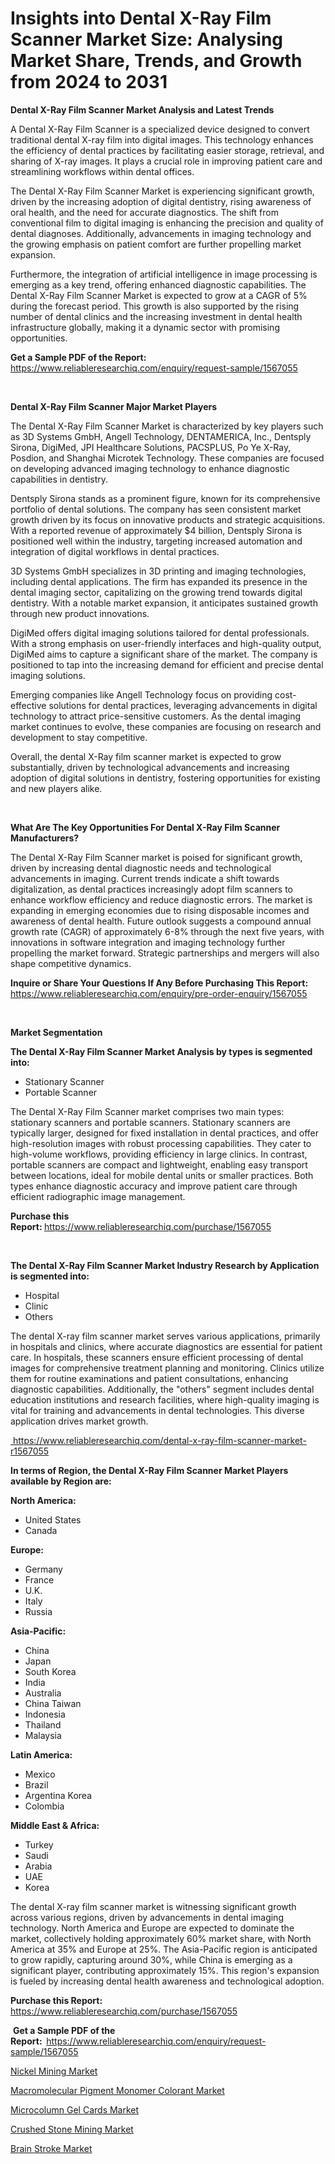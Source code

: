 <p><h1>Insights into Dental X-Ray Film Scanner Market Size: Analysing Market Share, Trends, and Growth from 2024 to 2031</h1></p><p><strong>Dental X-Ray Film Scanner Market Analysis and Latest Trends</strong></p>
<p><p>A Dental X-Ray Film Scanner is a specialized device designed to convert traditional dental X-ray film into digital images. This technology enhances the efficiency of dental practices by facilitating easier storage, retrieval, and sharing of X-ray images. It plays a crucial role in improving patient care and streamlining workflows within dental offices.</p><p>The Dental X-Ray Film Scanner Market is experiencing significant growth, driven by the increasing adoption of digital dentistry, rising awareness of oral health, and the need for accurate diagnostics. The shift from conventional film to digital imaging is enhancing the precision and quality of dental diagnoses. Additionally, advancements in imaging technology and the growing emphasis on patient comfort are further propelling market expansion.</p><p>Furthermore, the integration of artificial intelligence in image processing is emerging as a key trend, offering enhanced diagnostic capabilities. The Dental X-Ray Film Scanner Market is expected to grow at a CAGR of 5% during the forecast period. This growth is also supported by the rising number of dental clinics and the increasing investment in dental health infrastructure globally, making it a dynamic sector with promising opportunities.</p></p>
<p><strong>Get a Sample PDF of the Report:&nbsp;</strong> <a href="https://www.reliableresearchiq.com/enquiry/request-sample/1567055?utm_campaign=1106&utm_medium=2&utm_source=Github&utm_content=ia&utm_term=07122024&utm_id=dental-x-ray-film-scanner">https://www.reliableresearchiq.com/enquiry/request-sample/1567055</a></p>
<p>&nbsp;</p>
<p><strong>Dental X-Ray Film Scanner Major Market Players</strong></p>
<p><p>The Dental X-Ray Film Scanner Market is characterized by key players such as 3D Systems GmbH, Angell Technology, DENTAMERICA, Inc., Dentsply Sirona, DigiMed, JPI Healthcare Solutions, PACSPLUS, Po Ye X-Ray, Posdion, and Shanghai Microtek Technology. These companies are focused on developing advanced imaging technology to enhance diagnostic capabilities in dentistry.</p><p>Dentsply Sirona stands as a prominent figure, known for its comprehensive portfolio of dental solutions. The company has seen consistent market growth driven by its focus on innovative products and strategic acquisitions. With a reported revenue of approximately $4 billion, Dentsply Sirona is positioned well within the industry, targeting increased automation and integration of digital workflows in dental practices.</p><p>3D Systems GmbH specializes in 3D printing and imaging technologies, including dental applications. The firm has expanded its presence in the dental imaging sector, capitalizing on the growing trend towards digital dentistry. With a notable market expansion, it anticipates sustained growth through new product innovations.</p><p>DigiMed offers digital imaging solutions tailored for dental professionals. With a strong emphasis on user-friendly interfaces and high-quality output, DigiMed aims to capture a significant share of the market. The company is positioned to tap into the increasing demand for efficient and precise dental imaging solutions.</p><p>Emerging companies like Angell Technology focus on providing cost-effective solutions for dental practices, leveraging advancements in digital technology to attract price-sensitive customers. As the dental imaging market continues to evolve, these companies are focusing on research and development to stay competitive.</p><p>Overall, the dental X-Ray film scanner market is expected to grow substantially, driven by technological advancements and increasing adoption of digital solutions in dentistry, fostering opportunities for existing and new players alike.</p></p>
<p>&nbsp;</p>
<p><strong>What Are The Key Opportunities For Dental X-Ray Film Scanner Manufacturers?</strong></p>
<p><p>The Dental X-Ray Film Scanner market is poised for significant growth, driven by increasing dental diagnostic needs and technological advancements in imaging. Current trends indicate a shift towards digitalization, as dental practices increasingly adopt film scanners to enhance workflow efficiency and reduce diagnostic errors. The market is expanding in emerging economies due to rising disposable incomes and awareness of dental health. Future outlook suggests a compound annual growth rate (CAGR) of approximately 6-8% through the next five years, with innovations in software integration and imaging technology further propelling the market forward. Strategic partnerships and mergers will also shape competitive dynamics.</p></p>
<p><strong>Inquire or Share Your Questions If Any Before Purchasing This Report:</strong> <a href="https://www.reliableresearchiq.com/enquiry/pre-order-enquiry/1567055?utm_campaign=1106&utm_medium=2&utm_source=Github&utm_content=ia&utm_term=07122024&utm_id=dental-x-ray-film-scanner">https://www.reliableresearchiq.com/enquiry/pre-order-enquiry/1567055</a></p>
<p>&nbsp;</p>
<p><strong>Market Segmentation</strong></p>
<p><strong>The Dental X-Ray Film Scanner Market Analysis by types is segmented into:</strong></p>
<p><ul><li>Stationary Scanner</li><li>Portable Scanner</li></ul></p>
<p><p>The Dental X-Ray Film Scanner market comprises two main types: stationary scanners and portable scanners. Stationary scanners are typically larger, designed for fixed installation in dental practices, and offer high-resolution images with robust processing capabilities. They cater to high-volume workflows, providing efficiency in large clinics. In contrast, portable scanners are compact and lightweight, enabling easy transport between locations, ideal for mobile dental units or smaller practices. Both types enhance diagnostic accuracy and improve patient care through efficient radiographic image management.</p></p>
<p><strong>Purchase this Report:&nbsp;</strong><a href="https://www.reliableresearchiq.com/purchase/1567055?utm_campaign=1106&utm_medium=2&utm_source=Github&utm_content=ia&utm_term=07122024&utm_id=dental-x-ray-film-scanner">https://www.reliableresearchiq.com/purchase/1567055</a></p>
<p>&nbsp;</p>
<p><strong>The Dental X-Ray Film Scanner Market Industry Research by Application is segmented into:</strong></p>
<p><ul><li>Hospital</li><li>Clinic</li><li>Others</li></ul></p>
<p><p>The dental X-ray film scanner market serves various applications, primarily in hospitals and clinics, where accurate diagnostics are essential for patient care. In hospitals, these scanners ensure efficient processing of dental images for comprehensive treatment planning and monitoring. Clinics utilize them for routine examinations and patient consultations, enhancing diagnostic capabilities. Additionally, the "others" segment includes dental education institutions and research facilities, where high-quality imaging is vital for training and advancements in dental technologies. This diverse application drives market growth.</p></p>
<p><a href="https://www.reliableresearchiq.com/dental-x-ray-film-scanner-market-r1567055?utm_campaign=1106&utm_medium=2&utm_source=Github&utm_content=ia&utm_term=07122024&utm_id=dental-x-ray-film-scanner">&nbsp;https://www.reliableresearchiq.com/dental-x-ray-film-scanner-market-r1567055</a></p>
<p><strong>In terms of Region, the Dental X-Ray Film Scanner Market Players available by Region are:</strong></p>
<p>
    <p> <strong> North America: </strong>
        <ul>
            <li>United States</li>
            <li>Canada</li>
        </ul>
        </p> 
    <p> <strong> Europe: </strong>
        <ul>
            <li>Germany</li>
            <li>France</li>
            <li>U.K.</li>
            <li>Italy</li>
            <li>Russia</li>
        </ul>
        </p> 
    <p> <strong> Asia-Pacific: </strong>
        <ul>
            <li>China</li>
            <li>Japan</li>
            <li>South Korea</li>
            <li>India</li>
            <li>Australia</li>
            <li>China Taiwan</li>
            <li>Indonesia</li>
            <li>Thailand</li>
            <li>Malaysia</li>
        </ul>
        </p> 
    <p> <strong> Latin America: </strong>
        <ul>
            <li>Mexico</li>
            <li>Brazil</li>
            <li>Argentina Korea</li>
            <li>Colombia</li>
        </ul>
        </p> 
    <p> <strong> Middle East & Africa: </strong>
        <ul>
            <li>Turkey</li>
            <li>Saudi</li>
            <li>Arabia</li>
            <li>UAE</li>
            <li>Korea</li>
        </ul>
    </p>
    </p>
<p><p>The dental X-ray film scanner market is witnessing significant growth across various regions, driven by advancements in dental imaging technology. North America and Europe are expected to dominate the market, collectively holding approximately 60% market share, with North America at 35% and Europe at 25%. The Asia-Pacific region is anticipated to grow rapidly, capturing around 30%, while China is emerging as a significant player, contributing approximately 15%. This region's expansion is fueled by increasing dental health awareness and technological adoption.</p></p>
<p><strong>Purchase this Report: </strong><a href="https://www.reliableresearchiq.com/purchase/1567055?utm_campaign=1106&utm_medium=2&utm_source=Github&utm_content=ia&utm_term=07122024&utm_id=dental-x-ray-film-scanner">https://www.reliableresearchiq.com/purchase/1567055</a></p>
<p>&nbsp;<strong>Get a Sample PDF of the Report:&nbsp;&nbsp;</strong><a href="https://www.reliableresearchiq.com/enquiry/request-sample/1567055?utm_campaign=1106&utm_medium=2&utm_source=Github&utm_content=ia&utm_term=07122024&utm_id=dental-x-ray-film-scanner">https://www.reliableresearchiq.com/enquiry/request-sample/1567055</a></p>
<p><strong></strong></p>
<p><p><a href="https://www.linkedin.com/pulse/compreh-proposis-fbaif?utm_campaign=1106&utm_medium=2&utm_source=Github&utm_content=ia&utm_term=07122024&utm_id=dental-x-ray-film-scanner">Nickel Mining Market</a></p><p><a href="https://issuu.com/reportprime-2/docs/macromolecular-pigment-monomer-colorant-market-siz?utm_campaign=1106&utm_medium=2&utm_source=Github&utm_content=ia&utm_term=07122024&utm_id=dental-x-ray-film-scanner">Macromolecular Pigment Monomer Colorant Market</a></p><p><a href="https://issuu.com/reportprime-2/docs/microcolumn-gel-cards-market-size-2030.pptx?utm_campaign=1106&utm_medium=2&utm_source=Github&utm_content=ia&utm_term=07122024&utm_id=dental-x-ray-film-scanner">Microcolumn Gel Cards Market</a></p><p><a href="https://www.linkedin.com/pulse/global-crushed-stone-mining-market-analysis-trends-forecasts-nwvke?utm_campaign=1106&utm_medium=2&utm_source=Github&utm_content=ia&utm_term=07122024&utm_id=dental-x-ray-film-scanner">Crushed Stone Mining Market</a></p><p><a href="https://www.linkedin.com/pulse/brain-stroke-market-insights-report-company-specific-analysis-7maae?utm_campaign=1106&utm_medium=2&utm_source=Github&utm_content=ia&utm_term=07122024&utm_id=dental-x-ray-film-scanner">Brain Stroke Market</a></p></p>